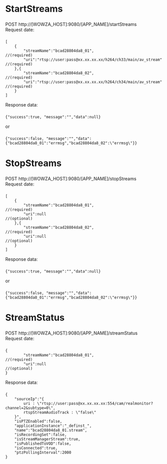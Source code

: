 # StartStreams
###
POST http://[WOWZA_HOST]:9080/[APP_NAME]/startStreams</br>
Request date:
###
    [
        {
            "streamName":"bcad28804da8_01",                                 //(required)
            "uri":"rtsp://user:pass@xx.xx.xx.xx/h264/ch33/main/av_stream"   //(required)
        },{
            "streamName":"bcad28804da8_02",                                 //(required)
            "uri":"rtsp://user:pass@xx.xx.xx.xx/h264/ch34/main/av_stream"   //(required)
        }
    ]
Response data:
###
    {"success":true, "message":"","data":null}
or
###
    {"success":false, "message":"","data":{"bcad28804da8_01":"errmsg","bcad28804da8_02":\"errmsg\"}}

# StopStreams
###
POST http://[WOWZA_HOST]:9080/[APP_NAME]/stopStreams</br>
Request date:
###
    [
        {
            "streamName":"bcad28804da8_01",                                 //(required)
            "uri":null                                                      //(optional)
        },{
            "streamName":"bcad28804da8_02",                                 //(required)
            "uri":null                                                      //(optional)
        }
    ]
Response data:
###
    {"success":true, "message":"","data":null}
or
###
    {"success":false, "message":"","data":{"bcad28804da8_01":"errmsg","bcad28804da8_02":\"errmsg\"}}

# StreamStatus
###
POST http://[WOWZA_HOST]:9080/[APP_NAME]/streamStatus</br>
Request date:
###
    {
            "streamName":"bcad28804da8_01",                                 //(required)
            "uri":null                                                      //(optional)
    }
Response data:
###
    {
        "sourceIp":"{
            uri : \"rtsp://user:pass@xx.xx.xx.xx:554/cam/realmonitor?channel=2&subtype=0\",
            rtspStreamAudioTrack : \"false\"
        }",
        "isPTZEnabled":false,
        "applicationInstance":"_definst_",
        "name":"bcad28804da8_01.stream",
        "isRecordingSet":false,
        "isStreamManagerStream":true,
        "isPublishedToVOD":false,
        "isConnected":true,
        "ptzPollingInterval":2000
    }